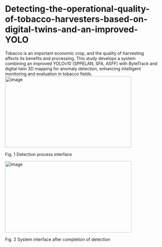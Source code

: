 # Detecting-the-operational-quality-of-tobacco-harvesters-based-on-digital-twins-and-an-improved-YOLO
Tobacco is an important economic crop, and the quality of harvesting affects its benefits and processing.  This study develops a system combining an improved YOLOv10 (SPPELAN, SFA, ASFF) with ByteTrack and digital twin 3D mapping for anomaly detection, enhancing intelligent monitoring and evaluation in tobacco fields.
 <img width="417" height="235" alt="image" src="https://github.com/user-attachments/assets/eb0ccfdd-0ca7-41d2-8fc0-43466ea070ef" />
 
 Fig. 1 Detection process interface
 
 <img width="418" height="236" alt="image" src="https://github.com/user-attachments/assets/699e41da-a964-4628-abfe-a578df58fa57" />
 
 Fig. 2 System interface after completion of detection
